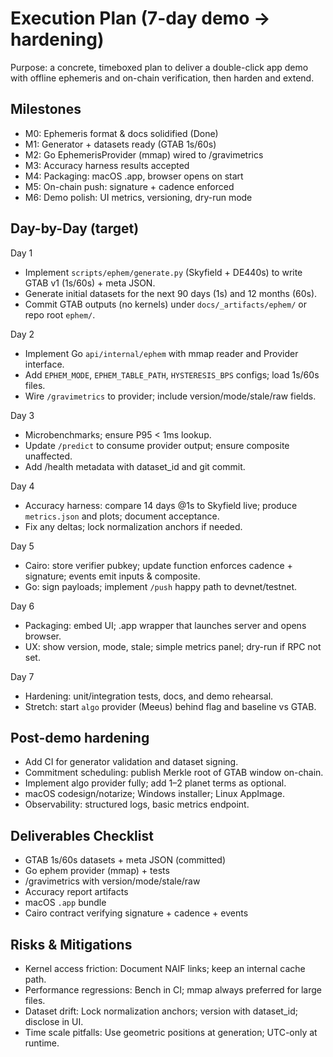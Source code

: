 # Execution Plan (7-day demo -> hardening)

Purpose: a concrete, timeboxed plan to deliver a double-click app demo with offline ephemeris and on-chain verification, then harden and extend.

## Milestones

- M0: Ephemeris format & docs solidified (Done)
- M1: Generator + datasets ready (GTAB 1s/60s)
- M2: Go EphemerisProvider (mmap) wired to /gravimetrics
- M3: Accuracy harness results accepted
- M4: Packaging: macOS .app, browser opens on start
- M5: On-chain push: signature + cadence enforced
- M6: Demo polish: UI metrics, versioning, dry-run mode

## Day-by-Day (target)

Day 1

- Implement `scripts/ephem/generate.py` (Skyfield + DE440s) to write GTAB v1 (1s/60s) + meta JSON.
- Generate initial datasets for the next 90 days (1s) and 12 months (60s).
- Commit GTAB outputs (no kernels) under `docs/_artifacts/ephem/` or repo root `ephem/`.

Day 2

- Implement Go `api/internal/ephem` with mmap reader and Provider interface.
- Add `EPHEM_MODE`, `EPHEM_TABLE_PATH`, `HYSTERESIS_BPS` configs; load 1s/60s files.
- Wire `/gravimetrics` to provider; include version/mode/stale/raw fields.

Day 3

- Microbenchmarks; ensure P95 < 1ms lookup.
- Update `/predict` to consume provider output; ensure composite unaffected.
- Add /health metadata with dataset_id and git commit.

Day 4

- Accuracy harness: compare 14 days @1s to Skyfield live; produce `metrics.json` and plots; document acceptance.
- Fix any deltas; lock normalization anchors if needed.

Day 5

- Cairo: store verifier pubkey; update function enforces cadence + signature; events emit inputs & composite.
- Go: sign payloads; implement `/push` happy path to devnet/testnet.

Day 6

- Packaging: embed UI; .app wrapper that launches server and opens browser.
- UX: show version, mode, stale; simple metrics panel; dry-run if RPC not set.

Day 7

- Hardening: unit/integration tests, docs, and demo rehearsal.
- Stretch: start `algo` provider (Meeus) behind flag and baseline vs GTAB.

## Post-demo hardening

- Add CI for generator validation and dataset signing.
- Commitment scheduling: publish Merkle root of GTAB window on-chain.
- Implement algo provider fully; add 1–2 planet terms as optional.
- macOS codesign/notarize; Windows installer; Linux AppImage.
- Observability: structured logs, basic metrics endpoint.

## Deliverables Checklist

- GTAB 1s/60s datasets + meta JSON (committed)
- Go ephem provider (mmap) + tests
- /gravimetrics with version/mode/stale/raw
- Accuracy report artifacts
- macOS `.app` bundle
- Cairo contract verifying signature + cadence + events

## Risks & Mitigations

- Kernel access friction: Document NAIF links; keep an internal cache path.
- Performance regressions: Bench in CI; mmap always preferred for large files.
- Dataset drift: Lock normalization anchors; version with dataset_id; disclose in UI.
- Time scale pitfalls: Use geometric positions at generation; UTC-only at runtime.
